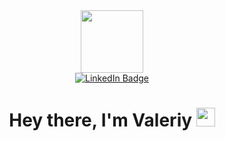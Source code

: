 <div id="header" align="center">
  <img src="https://media.giphy.com/media/HwBlFQZFcAoUcPHZdX/giphy.gif" width="100"/> </div>
<div id="badges" align="center">
  <a href="https://www.linkedin.com/in/valeriy-zhyla-9a763b275">
    <img src="https://img.shields.io/badge/LinkedIn-blue?logo=linkedin&logoColor=white&style=for-the-badge" alt="LinkedIn Badge"/></a>
</div>
<div id="views" align="center">
  <img src="https://komarev.com/ghpvc/?username=vanvalera&style=flat-square&color=blue" alt=""/>
  <h1>
  Hey there, I'm Valeriy
  <img src="https://media.giphy.com/media/hvRJCLFzcasrR4ia7z/giphy.gif" width ="30px"/>
 </h1>
</div>
